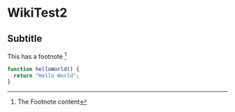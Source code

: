 # WikiTest2

## Subtitle
This has a footnote [^1]

```typescript
function helloWorld() {
  return "Hello World";
}
```

[^1]: The Footnote content
